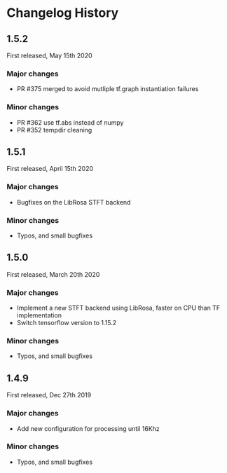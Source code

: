 # Changelog History

## 1.5.2

First released, May 15th 2020

### Major changes

* PR #375 merged to avoid mutliple tf.graph instantiation failures

### Minor changes

* PR #362 use tf.abs instead of numpy
* PR #352 tempdir cleaning


## 1.5.1

First released, April 15th 2020

### Major changes

* Bugfixes on the LibRosa STFT backend

### Minor changes

* Typos, and small bugfixes

## 1.5.0

First released, March 20th 2020

### Major changes

* Implement a new STFT backend using LibRosa, faster on CPU than TF implementation
* Switch tensorflow version to 1.15.2

### Minor changes

* Typos, and small bugfixes

## 1.4.9

First released, Dec 27th 2019

### Major changes

* Add new configuration for processing until 16Khz

### Minor changes

* Typos, and small bugfixes